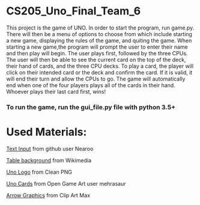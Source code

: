 # CS205_Uno_Final_Team_6
This project is the game of UNO. In order to start the program, run game.py.
There will then be a menu of options to choose from which include starting a new game,
displaying the rules of the game, and quiting the game. When starting a new game,the program
will prompt the user to enter their name and then play will begin. The user plays
first, followed by the three CPUs. The user will then be able to see the current card
on the top of the deck, their hand of cards, and the three CPU decks. To play a card, the player 
will click on their intended card or the deck and confirm the card. If it is valid, it will end 
their turn and allow the CPUs to go. The game will automatically end when one of the four players 
plays all of the cards in their hand. Whoever plays their last card first, wins!

### To run the game, run the gui_file.py file with python 3.5+



# Used Materials:

[Text Input](https://github.com/Nearoo/pygame-text-input) from github user Nearoo

[Table background](https://upload.wikimedia.org/wikipedia/commons/1/19/Pine_wood_Table_Top.jpg) from Wikimedia

[Uno Logo](https://www.cleanpng.com/png-uno-clip-art-playing-card-card-game-the-ten-comman-6048943/) from Clean PNG

[Uno Cards](https://opengameart.org/content/uno-playing-cards-2d) from Open Game Art user mehrasaur

[Arrow Graphics](https://www.clipartmax.com/middle/m2i8H7Z5Z5H7G6b1_curve-arrow-vector-curved-arrow-to-the-right/) from Clip Art Max
